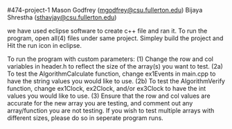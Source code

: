 #474-project-1
Mason Godfrey (mgodfrey@csu.fullerton.edu)
Bijaya Shrestha (sthavjay@csu.fullerton.edu)

we have used eclipse software to create c++ file and ran it. 
To run the program, open all(4) files under same project.
Simpley build the project and 
Hit the run icon in eclipse. 

To run the program with custom parameters:
(1) Change the row and col variables in header.h to reflect the size of the array(s) you want to test.
(2a) To test the AlgorithmCalculate function, change ex1Events in main.cpp to have the string values you would like to use.
(2b) To test the AlgorithmVerify function, change ex1Clock, ex2Clock, and/or ex3Clock to have the int values you would like to use.
(3) Ensure that the row and col values are accurate for the new array you are testing, and comment out any array/function you are not testing. If you wish to test multiple arrays with different sizes, please do so in seperate program runs.
